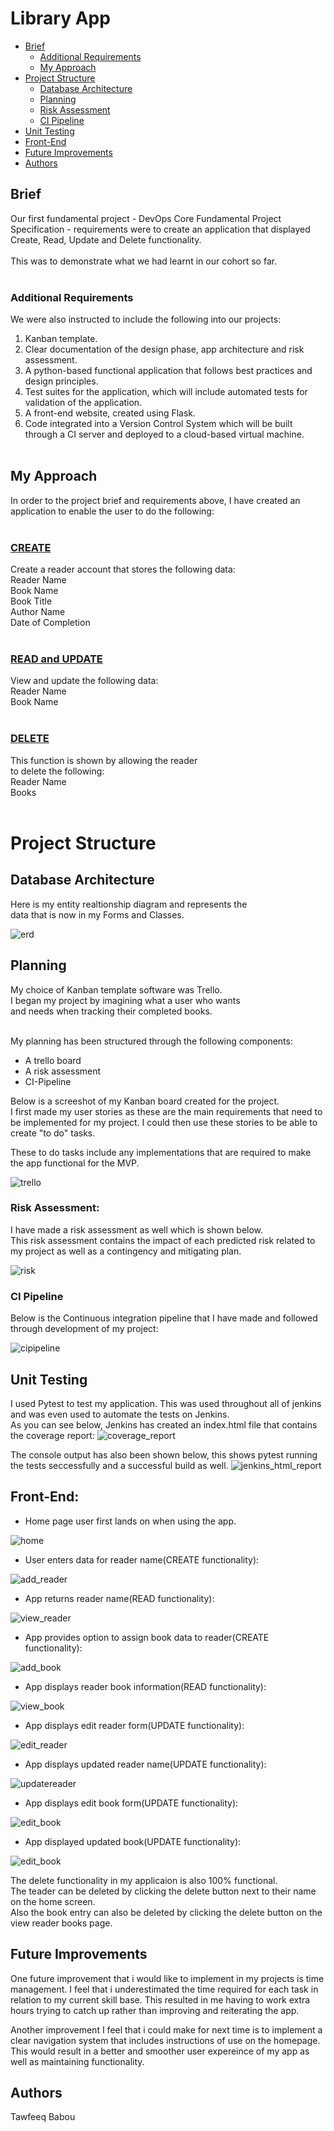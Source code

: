 # Library App

* [Brief](#brief)
    * [Additional Requirements](#additional-requirements)
    * [My Approach](#my-approach)
* [Project Structure](#project-structure)
    * [Database Architecture](#database-architecture)
    * [Planning](#planning)
    * [Risk Assessment](#risk-assessment)
    * [CI Pipeline](#ci-pipeline)
* [Unit Testing](#unit-testing)
* [Front-End](#front-end)
* [Future Improvements](#future_improvements)
* [Authors](#authors)


## Brief

Our first fundamental project - DevOps Core 
Fundamental Project Specification - requirements 
were to create an application that displayed Create, Read, 
Update and Delete functionality.
<br></br>
This was to demonstrate what we had learnt in our cohort so far.
<br></br>
### Additional Requirements
We were also instructed to include the following into our  projects:<br>
1. Kanban template.
2. Clear documentation of the design phase, app architecture and risk assessment.
3. A python-based functional application that follows best practices and design principles.
4. Test suites for the application, which will include automated tests for validation of the application.
5. A front-end website, created using Flask.
6. Code integrated into a Version Control System which will be built through a CI server and deployed to a cloud-based virtual machine.
<br></br>
## My Approach

In order to the project brief and requirements above, I have created an application to enable the user to do the following:
<br></br>
### <u>CREATE</u>
Create a reader account that stores the following data:
<br>Reader Name
<br>Book Name
<br>Book Title
<br>Author Name
<br>Date of Completion
<br></br>
### <u>READ and UPDATE</u>
View and update the following data:
<br>Reader Name
<br>Book Name
<br></br>
### <u>DELETE</u>
This function is shown by allowing the reader <br> to delete the following:
 <br>Reader Name
 <br>Books
<br></br>

# Project Structure

## Database Architecture
Here is my entity realtionship diagram and represents the <br>
data that is now in my Forms and Classes.

![erd](./images/erd%20pic.png)

## Planning

My choice of Kanban template software was Trello.<br>
I began my project by imagining what a user who wants<br>
and needs when tracking their completed books.<br></br>

My planning has been structured through the following components:
* A trello board
* A risk assessment
* CI-Pipeline

Below is a screeshot of my Kanban board created for the project.  
I first made my user stories as these are the main requirements that need to be implemented 
for my project. I could then use these stories to be able to create "to do" tasks. 

These to do tasks include any implementations that are required to make the app functional for the MVP.

![trello](./images/trello_screenshot.png)

### Risk Assessment:  
I have made a risk assessment as well which is shown below.  
This risk assessment contains the impact of each predicted risk related to my project as well as a contingency and mitigating plan.

![risk](./images/risk%20assessment.PNG)

### CI Pipeline

Below is the Continuous integration pipeline that I have made and followed through development of my project:  

![cipipeline](./images/CI%20pipeline.png)

## Unit Testing
I used Pytest to test my application. This was used throughout all of jenkins and was even used to automate the tests on Jenkins.  
As you can see below, Jenkins has created an index.html file that contains the coverage report: 
![coverage_report](./images/jenkins%20cov%20report.png)

The console output has also been shown below, this shows pytest running the tests seccessfully and a successful build as well.
![jenkins_html_report](./images/Jenkins%20html%20file.png)


## Front-End:

* Home page user first lands on when using the app. 

![home](./images/home.png)

* User enters data for reader name(CREATE functionality):   

![add_reader](./images/add_reader.png)

* App returns reader name(READ functionality):  

![view_reader](./images/view_reader.png)

* App provides option to assign book data to reader(CREATE functionality):  

![add_book](./images/add_book.png)

* App displays reader book information(READ functionality):  

![view_book](./images/view_book.png)

* App displays edit reader form(UPDATE functionality): 

![edit_reader](./images/edit_reader.png)

* App displays updated reader name(UPDATE functionality): 

![updatereader](./images/view_edit_reader.png)

* App displays edit book form(UPDATE functionality):

![edit_book](./images/edit_book.png)

* App displayed updated book(UPDATE functionality):

![edit_book](./images/view_edit_book.png)

The delete functionality in my applicaion is also 100% functional.  
The teader can be deleted by clicking the delete button next to their name on the home screen.  
Also the book entry can also be deleted by clicking the delete button on the view reader books page. 

## Future Improvements
One future improvement that i would like to implement in my projects is time management.
I feel that i underestimated the time required for each task in relation to my current skill base. 
This resulted in me having to work extra hours trying to catch up rather than improving and reiterating the app.  

Another improvement I feel that i could make for next time is to implement a clear navigation system that includes instructions of use on the homepage.
This would result in a better and smoother user expereince of my app as well as maintaining functionality.


## Authors
Tawfeeq Babou